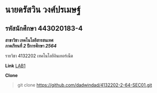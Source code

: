 # นายดรัสวิน วงศ์ปรเมษฐ์

## รหัสนักศึกษา 443020183-4

**สาขาวิชา เทคโนโลยีสารสนเทศ**  
**ภาคเรียนที่ _2_ ปีการศึกษา _2564_**

รายวิชา 4132202 เทคโนโลยีอินเทอร์เน็ต  

**Link**
[LAB1](https://github.com/dadwindad/4132202-2-64-SEC01/tree/main/LAB1)

**Clone**
> git clone https://github.com/dadwindad/4132202-2-64-SEC01.git